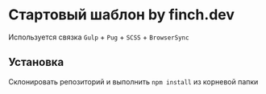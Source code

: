 # Стартовый шаблон by finch.dev
Используется связка `Gulp` + `Pug` + `SCSS` + `BrowserSync`

## Установка
Склонировать репозиторий и выполнить `npm install` из корневой папки
